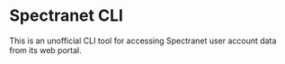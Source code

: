 # Spectranet CLI

This is an unofficial CLI tool for accessing Spectranet user account data from its web portal.